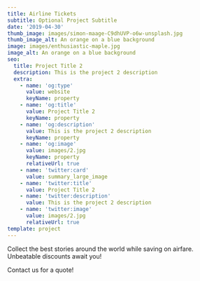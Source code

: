 ```yaml
---
title: Airline Tickets
subtitle: Optional Project Subtitle
date: '2019-04-30'
thumb_image: images/simon-maage-C9dhUVP-o6w-unsplash.jpg
thumb_image_alt: An orange on a blue background
image: images/enthusiastic-maple.jpg
image_alt: An orange on a blue background
seo:
  title: Project Title 2
  description: This is the project 2 description
  extra:
    - name: 'og:type'
      value: website
      keyName: property
    - name: 'og:title'
      value: Project Title 2
      keyName: property
    - name: 'og:description'
      value: This is the project 2 description
      keyName: property
    - name: 'og:image'
      value: images/2.jpg
      keyName: property
      relativeUrl: true
    - name: 'twitter:card'
      value: summary_large_image
    - name: 'twitter:title'
      value: Project Title 2
    - name: 'twitter:description'
      value: This is the project 2 description
    - name: 'twitter:image'
      value: images/2.jpg
      relativeUrl: true
template: project
---
```

Collect the best stories around the world while saving on airfare. Unbeatable discounts await you!

Contact us for a quote!
